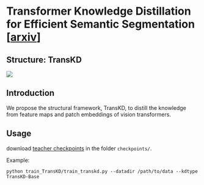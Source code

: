# Transformer Knowledge Distillation for Efficient Semantic Segmentation [[arxiv](https://arxiv.org/abs/2202.13393)]
## Structure: TransKD
![]([https://github.com/RuipingL/TransKD/blob/main/TransKDs.png])
## Introduction
We propose the structural framework, TransKD, to distill the knowledge from feature maps and patch embeddings of vision transformers.
## Usage
download [teacher checkpoints](https://1drv.ms/u/s!AlFXMOI-DJJhn3qvs5TOQlaWbbVr?e=ohlhOU) in the folder `checkpoints/`.

Example:
```
python train_TransKD/train_transkd.py --datadir /path/to/data --kdtype TransKD-Base
```
